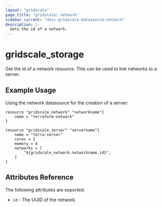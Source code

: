 ```yaml
---
layout: "gridscale"
page_title: "gridscale: network"
sidebar_current: "docs-gridscale-datasource-network"
description: |-
  Gets the id of a network.
---
```


# gridscale_storage

Get the id of a network resource. This can be used to link networks to a server.

## Example Usage

Using the network datasource for the creation of a server:

```hcl
resource "gridscale_network" "networkname"{
	name = "terraform-network"
}

resource "gridscale_server" "servername"{
	name = "terra-server"
	cores = 2
	memory = 4
	networks = [
		"${gridscale_network.networkname.id}",
	]
}
```

## Attributes Reference

The following attributes are exported:

* `id` - The UUID of the network.